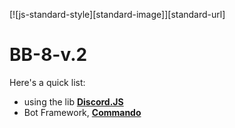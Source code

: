 [![js-standard-style][standard-image]][standard-url]

# BB-8-v.2



Here's a quick list:
- using the lib <a href="https://discord.js.org/#/"  target="_blank"><strong>Discord.JS</strong></a>
- Bot Framework, <a href="https://github.com/Gawdl3y/discord.js-commando"  target="_blank"><strong>Commando</strong></a>
